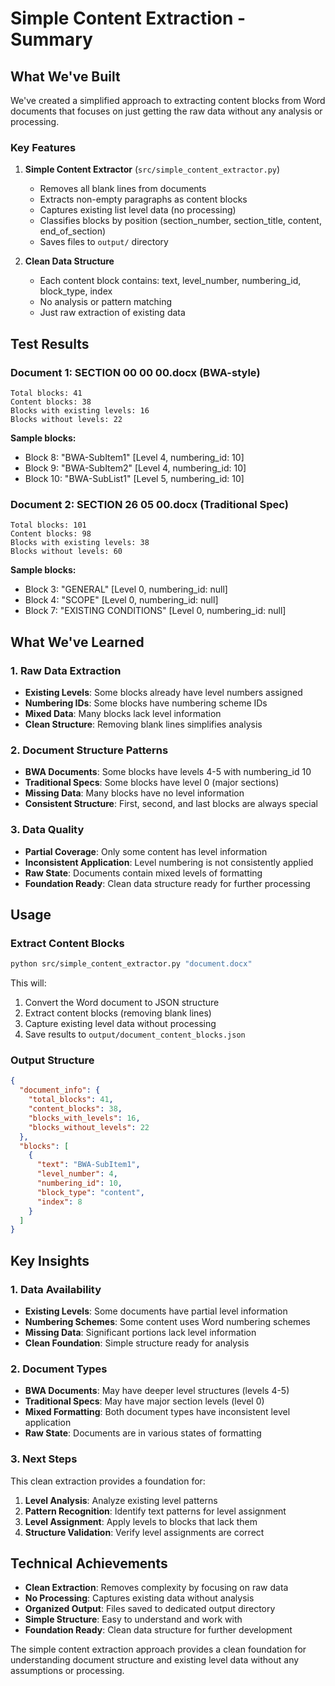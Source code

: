 # Simple Content Extraction - Summary

## What We've Built

We've created a simplified approach to extracting content blocks from Word documents that focuses on just getting the raw data without any analysis or processing.

### Key Features

1. **Simple Content Extractor** (`src/simple_content_extractor.py`)
   - Removes all blank lines from documents
   - Extracts non-empty paragraphs as content blocks
   - Captures existing list level data (no processing)
   - Classifies blocks by position (section_number, section_title, content, end_of_section)
   - Saves files to `output/` directory

2. **Clean Data Structure**
   - Each content block contains: text, level_number, numbering_id, block_type, index
   - No analysis or pattern matching
   - Just raw extraction of existing data

## Test Results

### Document 1: SECTION 00 00 00.docx (BWA-style)
```
Total blocks: 41
Content blocks: 38
Blocks with existing levels: 16
Blocks without levels: 22
```

**Sample blocks:**
- Block 8: "BWA-SubItem1" [Level 4, numbering_id: 10]
- Block 9: "BWA-SubItem2" [Level 4, numbering_id: 10]
- Block 10: "BWA-SubList1" [Level 5, numbering_id: 10]

### Document 2: SECTION 26 05 00.docx (Traditional Spec)
```
Total blocks: 101
Content blocks: 98
Blocks with existing levels: 38
Blocks without levels: 60
```

**Sample blocks:**
- Block 3: "GENERAL" [Level 0, numbering_id: null]
- Block 4: "SCOPE" [Level 0, numbering_id: null]
- Block 7: "EXISTING CONDITIONS" [Level 0, numbering_id: null]

## What We've Learned

### 1. Raw Data Extraction
- **Existing Levels**: Some blocks already have level numbers assigned
- **Numbering IDs**: Some blocks have numbering scheme IDs
- **Mixed Data**: Many blocks lack level information
- **Clean Structure**: Removing blank lines simplifies analysis

### 2. Document Structure Patterns
- **BWA Documents**: Some blocks have levels 4-5 with numbering_id 10
- **Traditional Specs**: Some blocks have level 0 (major sections)
- **Missing Data**: Many blocks have no level information
- **Consistent Structure**: First, second, and last blocks are always special

### 3. Data Quality
- **Partial Coverage**: Only some content has level information
- **Inconsistent Application**: Level numbering is not consistently applied
- **Raw State**: Documents contain mixed levels of formatting
- **Foundation Ready**: Clean data structure ready for further processing

## Usage

### Extract Content Blocks
```bash
python src/simple_content_extractor.py "document.docx"
```

This will:
1. Convert the Word document to JSON structure
2. Extract content blocks (removing blank lines)
3. Capture existing level data without processing
4. Save results to `output/document_content_blocks.json`

### Output Structure
```json
{
  "document_info": {
    "total_blocks": 41,
    "content_blocks": 38,
    "blocks_with_levels": 16,
    "blocks_without_levels": 22
  },
  "blocks": [
    {
      "text": "BWA-SubItem1",
      "level_number": 4,
      "numbering_id": 10,
      "block_type": "content",
      "index": 8
    }
  ]
}
```

## Key Insights

### 1. Data Availability
- **Existing Levels**: Some documents have partial level information
- **Numbering Schemes**: Some content uses Word numbering schemes
- **Missing Data**: Significant portions lack level information
- **Clean Foundation**: Simple structure ready for analysis

### 2. Document Types
- **BWA Documents**: May have deeper level structures (levels 4-5)
- **Traditional Specs**: May have major section levels (level 0)
- **Mixed Formatting**: Both document types have inconsistent level application
- **Raw State**: Documents are in various states of formatting

### 3. Next Steps
This clean extraction provides a foundation for:
1. **Level Analysis**: Analyze existing level patterns
2. **Pattern Recognition**: Identify text patterns for level assignment
3. **Level Assignment**: Apply levels to blocks that lack them
4. **Structure Validation**: Verify level assignments are correct

## Technical Achievements

- **Clean Extraction**: Removes complexity by focusing on raw data
- **No Processing**: Captures existing data without analysis
- **Organized Output**: Files saved to dedicated output directory
- **Simple Structure**: Easy to understand and work with
- **Foundation Ready**: Clean data structure for further development

The simple content extraction approach provides a clean foundation for understanding document structure and existing level data without any assumptions or processing. 